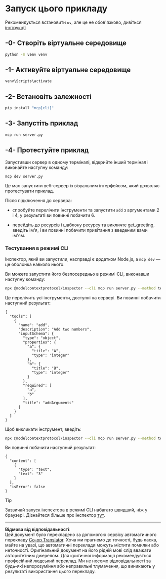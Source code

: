 <!--
CO_OP_TRANSLATOR_METADATA:
{
  "original_hash": "d4c162484df410632550a4a357d40341",
  "translation_date": "2025-09-03T16:21:14+00:00",
  "source_file": "03-GettingStarted/01-first-server/solution/python/README.md",
  "language_code": "uk"
}
-->
# Запуск цього прикладу

Рекомендується встановити `uv`, але це не обов'язково, дивіться [інструкції](https://docs.astral.sh/uv/#highlights)

## -0- Створіть віртуальне середовище

```bash
python -m venv venv
```

## -1- Активуйте віртуальне середовище

```bash
venv\Scripts\activate
```

## -2- Встановіть залежності

```bash
pip install "mcp[cli]"
```

## -3- Запустіть приклад

```bash
mcp run server.py
```

## -4- Протестуйте приклад

Запустивши сервер в одному терміналі, відкрийте інший термінал і виконайте наступну команду:

```bash
mcp dev server.py
```

Це має запустити веб-сервер із візуальним інтерфейсом, який дозволяє протестувати приклад.

Після підключення до сервера:

- спробуйте перелічити інструменти та запустити `add` з аргументами 2 і 4, у результаті ви повинні побачити 6.

- перейдіть до ресурсів і шаблону ресурсу та викличте get_greeting, введіть ім'я, і ви повинні побачити привітання з введеним вами ім'ям.

### Тестування в режимі CLI

Інспектор, який ви запустили, насправді є додатком Node.js, а `mcp dev` — це оболонка навколо нього.

Ви можете запустити його безпосередньо в режимі CLI, виконавши наступну команду:

```bash
npx @modelcontextprotocol/inspector --cli mcp run server.py --method tools/list
```

Це перелічить усі інструменти, доступні на сервері. Ви повинні побачити наступний результат:

```text
{
  "tools": [
    {
      "name": "add",
      "description": "Add two numbers",
      "inputSchema": {
        "type": "object",
        "properties": {
          "a": {
            "title": "A",
            "type": "integer"
          },
          "b": {
            "title": "B",
            "type": "integer"
          }
        },
        "required": [
          "a",
          "b"
        ],
        "title": "addArguments"
      }
    }
  ]
}
```

Щоб викликати інструмент, введіть:

```bash
npx @modelcontextprotocol/inspector --cli mcp run server.py --method tools/call --tool-name add --tool-arg a=1 --tool-arg b=2
```

Ви повинні побачити наступний результат:

```text
{
  "content": [
    {
      "type": "text",
      "text": "3"
    }
  ],
  "isError": false
}
```

> [!TIP]
> Зазвичай запуск інспектора в режимі CLI набагато швидший, ніж у браузері.
> Дізнайтеся більше про інспектор [тут](https://github.com/modelcontextprotocol/inspector).

---

**Відмова від відповідальності**:  
Цей документ було перекладено за допомогою сервісу автоматичного перекладу [Co-op Translator](https://github.com/Azure/co-op-translator). Хоча ми прагнемо до точності, будь ласка, майте на увазі, що автоматичні переклади можуть містити помилки або неточності. Оригінальний документ на його рідній мові слід вважати авторитетним джерелом. Для критичної інформації рекомендується професійний людський переклад. Ми не несемо відповідальності за будь-які непорозуміння або неправильні тлумачення, що виникають у результаті використання цього перекладу.